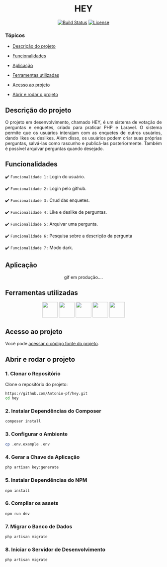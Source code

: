 <h1 align="center"> HEY </h1>
<p align="center">
<a href="https://github.com/laravel/framework/actions"><img src="https://github.com/laravel/framework/workflows/tests/badge.svg" alt="Build Status"></a>
<a href="https://packagist.org/packages/laravel/framework"><img src="https://img.shields.io/packagist/l/laravel/framework" alt="License"></a>
</p>

### Tópicos 

- [Descrição do projeto](#descrição-do-projeto)

- [Funcionalidades](#funcionalidades)

- [Aplicação](#aplicação)

- [Ferramentas utilizadas](#ferramentas-utilizadas)

- [Acesso ao projeto](#acesso-ao-projeto)

- [Abrir e rodar o projeto](#abrir-e-rodar-o-projeto)


## Descrição do projeto 

<p align="justify">
 O projeto em desenvolvimento, chamado HEY, é um sistema de votação de perguntas e enquetes, criado para praticar PHP e Laravel. O sistema permite que os usuários interajam com as enquetes de outros usuários, dando likes ou deslikes. Além disso, os usuários podem criar suas próprias perguntas, salvá-las como rascunho e publicá-las posteriormente. Também é possível arquivar perguntas quando desejado.
    
</p>

## Funcionalidades

:heavy_check_mark: `Funcionalidade 1:` Login do usuário.

:heavy_check_mark: `Funcionalidade 2:` Login pelo github.

:heavy_check_mark: `Funcionalidade 3:` Crud das enquetes.

:heavy_check_mark: `Funcionalidade 4:` Like e deslike de perguntas.

:heavy_check_mark: `Funcionalidade 5:` Arquivar uma pergunta.

:heavy_check_mark: `Funcionalidade 6:` Pesquisa sobre a descrição da pergunta

:heavy_check_mark: `Funcionalidade 7:` Modo dark.


## Aplicação

<div align="center">
gif em produção....
  </div>

###

## Ferramentas utilizadas

<p align="center">
<img src="https://github.com/marwin1991/profile-technology-icons/assets/76662862/dbbc299a-8356-45e4-9d2e-a6c21b4569cf" width='50px'/>
<img src="https://github.com/marwin1991/profile-technology-icons/assets/25181517/afcf1c98-544e-41fb-bf44-edba5e62809a" width='50px'>
<img src="https://user-images.githubusercontent.com/25181517/192108372-f71d70ac-7ae6-4c0d-8395-51d8870c2ef0.png" width='50px'/>
<img src="https://user-images.githubusercontent.com/25181517/117208740-bfb78400-adf5-11eb-97bb-09072b6bedfc.png" width='50px'>
<img src="https://user-images.githubusercontent.com/25181517/202896760-337261ed-ee92-4979-84c4-d4b829c7355d.png" width='50px'/>
</p>

## Acesso ao projeto

Você pode [acessar o código fonte do projeto](https://github.com/Antonio-pf/hey).

## Abrir e rodar o projeto
### 1. Clonar o Repositório

Clone o repositório do projeto:

```sh
https://github.com/Antonio-pf/hey.git
cd hey
```

### 2. Instalar Dependências do Composer

```sh
composer install
```

### 3. Configurar o Ambiente
```sh
cp .env.example .env
```

### 4. Gerar a Chave da Aplicação
```sh
php artisan key:generate
```

### 5. Instalar Dependências do NPM
```sh
npm install
```

### 6. Compilar os assets
```sh
npm run dev
```

### 7. Migrar o Banco de Dados
```sh
php artisan migrate
```

### 8. Iniciar o Servidor de Desenvolvimento
```sh
php artisan migrate
```
